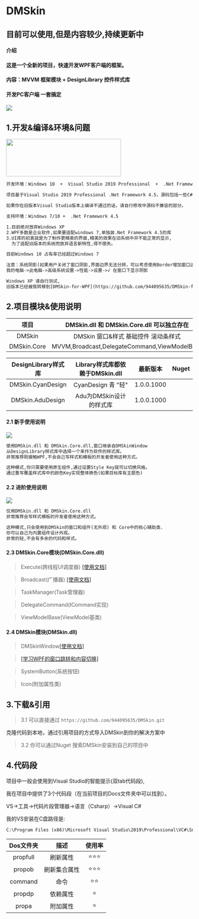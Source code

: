 # DMSkin

## 目前可以使用,但是内容较少,持续更新中

#### 介绍
#### 这是一个全新的项目，快速开发WPF客户端的框架。
#### 内容：MVVM 框架模块 + DesignLibrary 控件样式库
#### 开发PC客户端 一套搞定

<img src="https://raw.githubusercontent.com/944095635/DMSkin/master/Docs/Image/Demo1.png" align="center">

## 1.开发&编译&环境&问题

<img src="https://raw.githubusercontent.com/944095635/DMSkin/master/Docs/Image/VS.png" width="310" height="101" align="center">

````xml
开发环境：Windows 10  +  Visual Studio 2019 Professional  +  .Net Framework 4.5

项目基于Visual Studio 2019 Professional .Net Framework 4.5，源码包括一些C#新语法。

如果你在旧版本Visual Studio版本上编译不通过的话，请自行修改中源码不兼容的部分。
````
````xml
支持环境：Windows 7/10 +  .Net Framework 4.5
````
````xml
1.目前绝对放弃Windows XP
2.WPF多数是企业软件,如果要适配windows 7,单独装.Net Framework 4.5的库
3.UI库的初衷就是为了制作更精美的界面,精美的效果在旧系统中并不能正常的显示,
  为了适配旧版本的系统而放弃语言新特性,得不偿失。

目前Windows 10 占有率已经超过Windows 7
````
````xml
注意：系统阴影(如果用户关闭了窗口阴影,界面边界无法分辨，可以考虑使用Border增加窗口边框)
我的电脑->此电脑->高级系统设置->性能->设置->√ 在窗口下显示阴影
````
````xml
Windows XP 请自行测试,
旧版本已经被我转移到[DMSkin-for-WPF](https://github.com/944095635/DMSkin-for-WPF)(备份学习之用)
````
## 2.项目模块&使用说明

| 项目               |   DMSkin.dll 和 DMSkin.Core.dll 可以独立存在   | 最新版本            | Nuget  |
| :----:            |   :----:                                     |   :----:           |:----:  | 
| DMSkin            | DMSkin 窗口&样式 基础控件 滚动条样式           | 3.0.0.1000         |        |
| DMSkin.Core       | MVVM,Broadcast,DelegateCommand,ViewModelBase | 3.0.0.1000         |        |

| DesignLibrary样式库| Library样式库都依赖于DMSkin.dll  | 最新版本        | Nuget |
| :----:            |   :----:                       |   :----:       |:----:  | 
| DMSkin.CyanDesign | CyanDesign 青 "轻"              | 1.0.0.1000     |        |
| DMSkin.AduDesign  | Adu为DMSkin设计的样式库          | 1.0.0.1000     |        |

#### 2.1 新手使用说明
<img src="https://raw.githubusercontent.com/944095635/DMSkin/master/Docs/Image/Framework1.png" align="center">

````xml
使用DMSkin.dll 和 DMSkin.Core.dll,窗口继承自DMSkinWindow
从DesignLibrary样式库中选择一个来作为软件的样式库。
非常推荐刚接触WPF,不会自己写样式和模板的开发者使用这种方式。

这种模式,你只需要使用原生组件,通过设置Style Key就可以切换风格。
通过重写覆盖样式库中的颜色Key实现整体换色(如果目标库有主题色)
````

#### 2.2 进阶使用说明
<img src="https://raw.githubusercontent.com/944095635/DMSkin/master/Docs/Image/Framework2.png" align="center">

````xml
仅用DMSkin.dll 和 DMSkin.Core.dll
非常推荐会写样式模板的开发者使用这种方式。

这种模式,只会使用到DMSkin的窗口和组件(无外观) 和 Core中的核心辅助类.
你可以自己为内置组件设计外观。
非常的轻,不会有多余的代码和样式。
````


#### 2.3 DMSkin.Core模块(DMSkin.Core.dll)
> Execute(跨线程UI调度器) [[使用文档]](https://github.com/944095635/DMSkin/wiki/Execute%E8%B7%A8%E7%BA%BF%E7%A8%8BUI%E8%B0%83%E5%BA%A6%E5%99%A8)

> Broadcast(广播器) [[使用文档]](https://github.com/944095635/DMSkin/wiki/Broadcast%E5%B9%BF%E6%92%AD%E5%99%A8)

> TaskManager(Task管理器)

> DelegateCommand(ICommand实现)

> ViewModelBase(ViewModel基类)

#### 2.4 DMSkin模块(DMSkin.dll)
> DMSkinWindow[[使用文档]](https://github.com/944095635/DMSkin/wiki/DMSkinWindow%E7%AA%97%E5%8F%A3)

> [[学习WPF的窗口跳转和内容切换]](https://github.com/944095635/DMSkin/wiki/%E9%A1%B5%E9%9D%A2%E5%8A%A0%E8%BD%BD&%E7%AA%97%E5%8F%A3%E8%B7%B3%E8%BD%AC)

> SystemButton(系统按钮)

> Icon(附加属性类)


## 3.下载&引用
> 3.1 可以直接通过   `https://github.com/944095635/DMSkin.git`

克隆代码到本地，通过引用项目的方式导入DMSkin到你的解决方案中

> 3.2 你可以通过Nuget 搜索DMSkin安装到自己的项目中

## 4.代码段
项目中一般会使用到Visual Studio的智能提示(双tab代码段),

我在项目中提供了3个代码段（在当前项目的Docs文件夹中可以找到）。

VS->工具->代码片段管理器->语言（Csharp）->Visual C#

我的VS安装在C盘路径是:
````xml
C:\Program Files (x86)\Microsoft Visual Studio\2019\Professional\VC#\Snippets\2052\Visual C#
````

| Dos文件夹                | 描述   |使用率   |
| :----:              | :---:          | :---:          |
| propfull  |  刷新属性       |⭐⭐⭐|
| propob  |  刷新集合属性       |⭐⭐⭐|
| command   | 命令        |⭐⭐|
| propdp    | 依赖属性    |⭐|
| propa    | 附加属性    |⭐|

